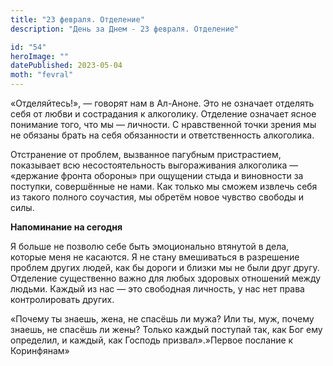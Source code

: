 ```yaml
---
title: "23 февраля. Отделение"
description: "День за Днем - 23 февраля. Отделение"

id: "54"
heroImage: ""
datePublished: 2023-05-04
moth: "fevral"
---
```


«Отделяйтесь!», — говорят нам в Ал-Аноне. Это не означает отделять себя от
любви и сострадания к алкоголику. Отделение означает ясное понимание того, что
мы — личности. С нравственной точки зрения мы не обязаны брать на себя
обязанности и ответственность алкоголика.

Отстранение от проблем, вызванное пагубным пристрастием, показывает всю
несостоятельность выгораживания алкоголика — «держание фронта обороны» при
ощущении стыда и виновности за поступки, совершённые не нами. Как только мы
сможем извлечь себя из такого полного соучастия, мы обретём новое чувство
свободы и силы.

**Напоминание на сегодня**

Я больше не позволю себе быть эмоционально втянутой в дела, которые меня не
касаются. Я не стану вмешиваться в разрешение проблем других людей, как бы
дороги и близки мы не были друг другу. Отделение существенно важно для любых
здоровых отношений между людьми. Каждый из нас — это свободная личность, у нас
нет права контролировать других.

«Почему ты знаешь, жена, не спасёшь ли мужа? Или ты, муж, почему знаешь, не
спасёшь ли жены? Только каждый поступай так, как Бог ему определил, и каждый,
как Господь призвал».»Первое послание к Коринфянам»
